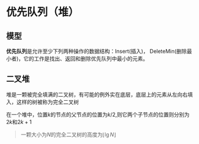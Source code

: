 # 优先队列（堆）

## 模型

**优先队列**是允许至少下列两种操作的数据结构：Insert(插入)， DeleteMin(删除最小者)，它的工作是找出、返回和删除优先队列中最小的元素。

## 二叉堆

堆是一颗被完全填满的二叉树，有可能的例外实在底层，底层上的元素从左向右填入，这样的树被称为完全二叉树

在一个堆中，位置$k$的节点的父节点的位置为$k/2$,则它两个子节点的位置则分别为$2k$和$2k+1$

> 一颗大小为$N$的完全二叉树的高度为$\lfloor \lg N \rfloor$



